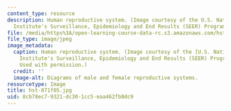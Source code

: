 ```yaml
---
content_type: resource
description: Human reproductive system. (Image courtesy of the U.S. National Cancer
  Institute's Surveillance, Epidemiology and End Results (SEER) Program.)
file: /media/https%3A/open-learning-course-data-rc.s3.amazonaws.com/hst-071-human-reproductive-biology-fall-2005/8cb78ec79321dc301cc5eaa462fb0dc9_hst-071f05.jpg
file_type: image/jpeg
image_metadata:
  caption: Human reproductive system. (Image courtesy of the [U.S. National Cancer
    Institute's Surveillance, Epidemiology and End Results (SEER) Program](http://training.seer.cancer.gov/).
    Used with permission.)
  credit: ''
  image-alt: Diagrams of male and female reproductive systems.
resourcetype: Image
title: hst-071f05.jpg
uid: 8cb78ec7-9321-dc30-1cc5-eaa462fb0dc9
---
```

